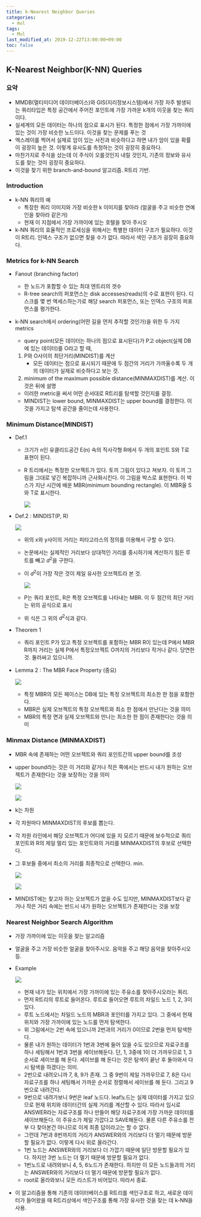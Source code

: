 ```yaml
---
title: k-Nearest Neighbor Queries
categories:
  - mul
tags:
  - Mul
last_modified_at: 2019-12-22T13:00:00+09:00
toc: false
---
```


## K-Nearest Neighbor(K-NN) Queries

### 요약

* MMDB(멀티미디어 데이터베이스)와 GIS(지리정보시스템)에서 가장 자주 발생되는 쿼리타입은 특정 공간에서 주어진 포인트에 가장 가까운 k개의 이웃을 찾는 쿼리이다.
* 실세계의 모든 데이터는 하나의 점으로 표시가 된다. 특정한 점에서 가장 가까이에 있는 것이 가장 비슷한 노드이다. 이것을 찾는 문제를 푸는 것
* 엑스레이를 찍어서 실제로 암이 있는 사진과 비슷하다고 하면 내가 암이 있을 확률이 굉장히 높은 것. 이렇게 유사도를 측정하는 것이 굉장히 중요하다. 
* 마찬가지로 주식을 샀는데 이 주식이 오를것인지 내릴 것인지, 기존의 정보와 유사도를 찾는 것이 굉장히 중요하다.
* 이것을 찾기 위한 branch-and-bound 알고리즘. R트리 기반.

### Introduction

* k-NN 쿼리의 예
  * 특장한 쿼리 이미지와 가장 비슷한 k 이미지를 찾아라 (얼굴을 주고 비슷한 연예인을 찾아라 같은거)
  * 현재 이 지점에서 가장 가까이에 있는 호텔을 찾아 주시오
* k-NN 쿼리의 효율적인 프로세싱을 위해서는 특별한 데이터 구조가 필요하다. 이것이 R트리. 인덱스 구조가 없으면 찾을 수가 없다. 따라서 색인 구조가 굉장히 중요하다.

### Metrics for k-NN Search

* Fanout (branching factor)

  * 한 노드가 포함할 수 있는 최대 엔트리의 갯수
  * R-tree search의 퍼포먼스는 disk accesses(reads)의 수로 표현이 된다.  디스크를 몇 번 액세스하는가로 해당 search 퍼포먼스, 또는 인덱스 구조의 퍼포먼스를 평가한다.

* k-NN search에서 ordering(어떤 길을 먼저 추적할 것인가)을 위한 두 가지 metrics

  * query point(모든 데이터는 하나의 점으로 표시된다)가 P고 object(실제 DB에 있는 데이터)를 O라고 할 때, 

  1. P와 O사이의 최단거리(MINDIST)를 계산
     * 모든 데이터는 점으로 표시되기 때문에 두 점간의 거리가 가까울수록 두 개의 데이터가 실제로 비슷하다고 보는 것.
  2. minimum of the maximum possible distance(MINMAXDIST)를 계산. 이것은 뒤에 설명

  * 이러한 metric을 써서 어떤 순서대로 R트리를 탐색할 것인지를 결정.
  * MINDIST는 lower bound, MINMAXDIST는 upper bound를 결정한다. 이것을 가지고 탐색 공간을 줄이는데 사용한다.

### Minimum Distance(MINDIST)

* Def.1

  * 크기가 n인 유클리드공간 E(n) 속의 직사각형 R에서 두 개의 포인트 S와  T로 표현이 된다.

  * R 트리에서는 특정한 오브젝트가 있다. 토끼 그림이 있다고 쳐보자. 이 토끼 그림을 그대로 넣긴 복잡하니까 근사화시킨다. 이 그림을 박스로 표현한다. 이 박스가 지난 시간에 배운 MBR(minimum bounding rectangle). 이 MBR울 S와 T로 표시한다.

    ![](https://i.imgur.com/QkPAdeD.png)

* Def.2 : MINDIST(P, R)

  ![](https://i.imgur.com/f89rMHE.png)

  * 위의 x와 y사이의 거리는 피타고라스의 정의를 이용해서 구할 수 있다.

  * 논문에서는 실제적인 거리보다 상대적인 거리를 중시하기에 계산하기 힘든 루트를 빼고  $d^2$을 구한다.

  * 이 $d^2$이 가장 작은 것이 제일 유사한 오브젝트라 본 것.

    ![](https://i.imgur.com/yILr0Mj.png)

  * P는 쿼리 포인트, R은 특정 오브젝트를 나타내는 MBR. 이 두 점간의 최단 거리는 위의 공식으로 표시
  
  * 위 식은 그 위의 $d^2$식과 같다.
  
* Theorem 1

  * 쿼리 포인트 P가 있고 특정 오브젝트를 포함하는 MBR R이 있는데 P에서 MBR R까지 거리는 실제 P에서 특정오브젝트 O까지의 거리보다 작거나 같다. 당연한 것. 둘러싸고 있으니까.

* Lemma 2 : The MBR Face Property (중요)

  ![](https://i.imgur.com/UCTr4TD.png)

  * 특정 MBR의 모든 페이스는 DB에 있는 특정 오브젝트의 최소한 한 점을 포함한다.
  * MBR은 실제 오브젝트의 특정 오브젝트와 최소 한 점에서 만난다는 것을 의미
  * MBR의 특정 면과 실제 오브젝트와 만나는 최소한 한 점이 존재한다는 것을 의미

### Minmax Distance (MINMAXDIST)

* MBR 속에 존재하는 어떤 오브젝트와 쿼리 포인트간의 upper bound를 조성

* upper bound라는 것은 이 거리와 같거나 작은 쪽에서는 반드시 내가 원하는 오브젝트가 존재한다는 것을 보장하는 것을 의미

  ![](https://i.imgur.com/kiVmn8l.png)

  ![](https://i.imgur.com/v4J1QgP.png)

* k는 차원

* 각 차원마다 MINMAXDIST의 후보를 뽑는다.

* 각 차원 라인에서 해당 오브젝트가 어디에 있을 지 모르기 때문에 보수적으로 쿼리포인트와 R의 제일 멀리 있는 포인트와의 거리를 MINMAXDIST의 후보로 선택한다. 

* 그 후보들 중에서 최소의 거리를 최종적으로 선택한다. min.

  ![](https://i.imgur.com/25nvfm6.png)

  ![](https://i.imgur.com/BSbChHD.png)

* MINDIST에는 찾고자 하는 오브젝트가 없을 수도 있지만, MINMAXDIST보다 같거나 작은 거리 속에는 반드시 내가 원하는 오브젝트가 존재한다는 것을 보장

### Nearest Neighbor Search Algorithm

* 가장 가까이에 있는 이웃을 찾는 알고리즘

* 얼굴을 주고 가장 비슷한 얼굴을 찾아주시오. 음악을 주고 해당 음악을 찾아주시오 등.

* Example
  
  ![](https://i.imgur.com/4Wu8Rdm.png)
  
  * 현재 내가 있는 위치에서 가장 가까이에 있는 주유소를 찾아주시오라는 쿼리.
  * 먼저 R트리의 루트로 들어온다. 루트로 들어오면 루트의 차일드 노드 1, 2, 3이 있다.
  * 루트 노드에서는 차일드 노드의 MBR과 포인터를 가지고 있다. 그 중에서 현재 위치와 가장 가까이에 있는 노드를 먼저 탐색한다.
  * 위 그림에서는 2번 속에 있으니까 2번과의 거리가 0이므로 2번을 먼저 탐색한다.
  * 물론 내가 원하는 데이터가 1번과 3번에 들어 있을 수도 있으므로 자료구조를 하나 세팅해서 1번과 3번을 세이브해둔다. 단, 1, 3중에 1이 더 가까우므로 1, 3 순서로 세이브를 해 둔다. 세이브를 해 둔다는 것은 탐색이 끝난 후 돌아와서 다시 탐색을 하겠다는 의미.
  * 2번으로 내려오니까 7, 8, 9가 존재. 그 중 9번이 제일 가까우므로 7, 8은 다시 자료구조를 하나 세팅해서 가까운 순서로 정렬해서 세이브를 해 둔다. 그리고 9번으로 내려간다.
  * 9번으로 내려가보니 9번은 leaf 노드다. leaf노드는 실제 데이터를 가지고 있으므로  현재 위치와 데이터간의 실제 거리를 계산할 수 있다. 따라서 임시로 ANSWER라는 자료구조를 하나 만들어 해당 자료구조에 가장 가까운 데이터를 세이브해둔다. 이 주유소가 제일 가깝다고 SAVE해둔다. 물론 다른 주유소를 전부 다 찾아본건 아니므로 이게 최종 답이라고는 할 수 없다.
  * 그런데 7번과 8번까지의 거리가 ANSWER와의 거리보다 더 멀기 때문에 방문할 필요가 없다. 이렇게 다시 위로 올라간다.
  * 1번 노드는 ANSWER와의 거리보다 더 가깝기 때문에 일단 방문할 필요가 있다. 하지만 3번 노드는 더 멀기 때문에 방문할 필요가 없다.
  * 1번노드로 내려와보니 4, 5, 6노드가 존재한다. 하지만 이 모든 노드들과의 거리는 ANSWER와의 거리보다 더 멀기 때문에 방문할 필요가 없다.
  * root로 올라와보니 모든 리스트가 비어있다. 따라서 종료.
  
* 이 알고리즘을 통해 기존의 데이터베이스를 R트리를 색인구조로 하고, 새로운 데이터가 들어왔을 때 R트리상에서 색인구조를 통해 가장 유사한 것을 찾는 데 k-NN을 사용.